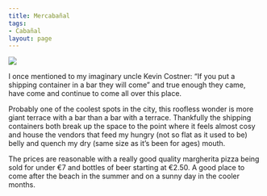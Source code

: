 ```yaml
---
title: Mercabañal
tags:
- Cabañal
layout: page
---
```


<img class="img-fluid" src="/uploads/mercabanal-768x432.jpg">

I once mentioned to my imaginary uncle Kevin Costner: “If you put a shipping container in a bar they will come” and true enough they came, have come and continue to come all over this place.

Probably one of the coolest spots in the city, this roofless wonder is more giant terrace with a bar than a bar with a terrace. Thankfully the shipping containers both break up the space to the point where it feels almost cosy and house the vendors that feed my hungry (not so flat as it used to be) belly and quench my dry (same size as it’s been for ages) mouth.

The prices are reasonable with a really good quality margherita pizza being sold for under €7 and bottles of beer starting at €2.50. A good place to come after the beach in the summer and on a sunny day in the cooler months.